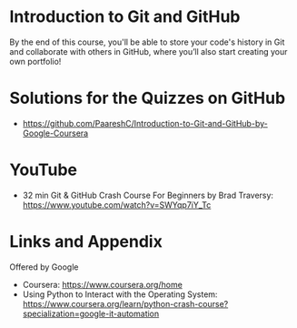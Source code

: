 
# Introduction to Git and GitHub
By the end of this course, you'll be able to store your code's history in Git and collaborate with others in GitHub, where you’ll also start creating your own portfolio! 

Solutions for the Quizzes on GitHub 
========================================================
- https://github.com/PaareshC/Introduction-to-Git-and-GitHub-by-Google-Coursera

YouTube 
========================================================
- 32 min Git & GitHub Crash Course For Beginners by Brad Traversy:
 https://www.youtube.com/watch?v=SWYqp7iY_Tc

Links and Appendix
========================================================
Offered by Google

- Coursera: https://www.coursera.org/home
- Using Python to Interact with the Operating System: https://www.coursera.org/learn/python-crash-course?specialization=google-it-automation
